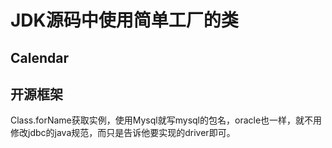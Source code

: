 # JDK源码中使用简单工厂的类

## Calendar

## 开源框架

Class.forName获取实例，使用Mysql就写mysql的包名，oracle也一样，就不用修改jdbc的java规范，而只是告诉他要实现的driver即可。

